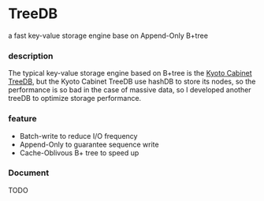 TreeDB
======

a fast key-value storage engine base on Append-Only B+tree

### description
The typical key-value storage engine based on B+tree is the [Kyoto Cabinet TreeDB](http://fallabs.com/kyotocabinet/), but the Kyoto Cabinet TreeDB use hashDB to store its nodes, so the performance is so bad in the case of massive data, so I developed another treeDB to optimize storage performance.



### feature
 - Batch-write to reduce I/O frequency
 - Append-Only to guarantee sequence write
 - Cache-Oblivous B+ tree to speed up

### Document
TODO
